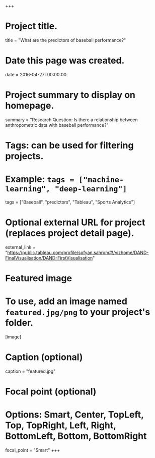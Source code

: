 +++
# Project title.
title = "What are the predictors of baseball performance?"

# Date this page was created.
date = 2016-04-27T00:00:00

# Project summary to display on homepage.
summary = "Research Question: Is there a relationship between anthropometric data with baseball performance?"

# Tags: can be used for filtering projects.
# Example: `tags = ["machine-learning", "deep-learning"]`
tags = ["Baseball", "predictors", "Tableau", "Sports Analytics"]

# Optional external URL for project (replaces project detail page).
external_link = "https://public.tableau.com/profile/sofyan.sahrom#!/vizhome/DAND-FinalVisualisation/DAND-FirstVisualisation"

# Featured image
# To use, add an image named `featured.jpg/png` to your project's folder. 
[image]
  # Caption (optional)
  caption = "featured.jpg"

  # Focal point (optional)
  # Options: Smart, Center, TopLeft, Top, TopRight, Left, Right, BottomLeft, Bottom, BottomRight
  focal_point = "Smart"
+++
